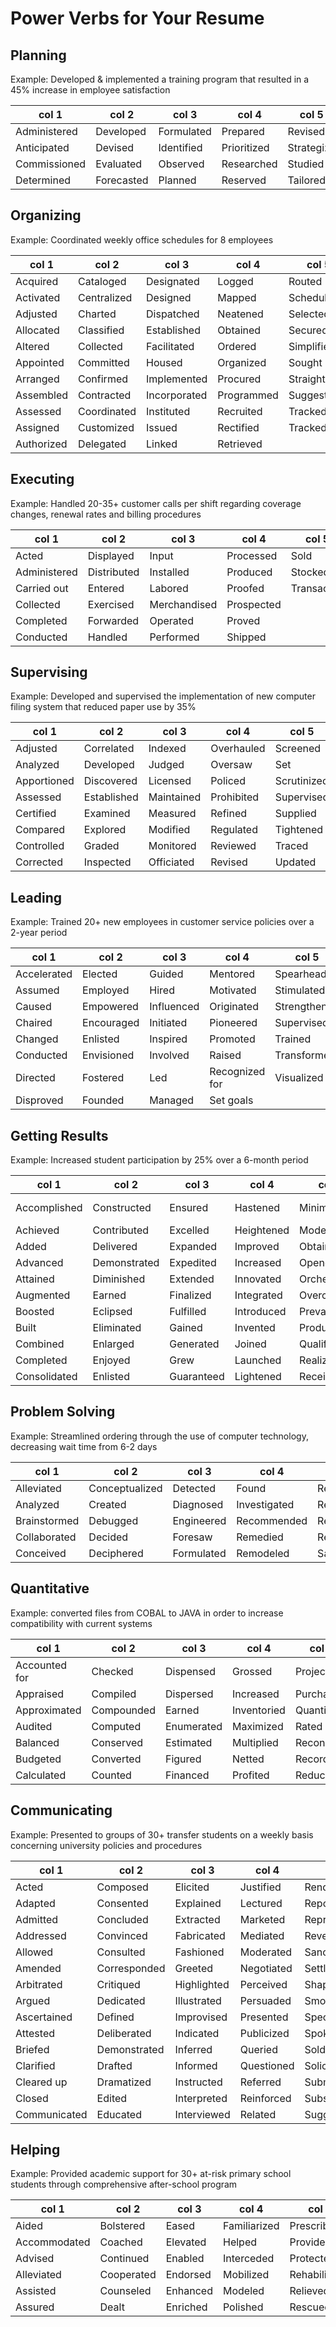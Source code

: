 # Power Verbs for Your Resume

## Planning

Example: Developed & implemented a training program that resulted in a 45% increase in employee satisfaction

| col 1        | col 2      | col 3      | col 4       | col 5      |
| ------------ | ---------- | ---------- | ----------- | ---------- |
| Administered | Developed  | Formulated | Prepared    | Revised    |
| Anticipated  | Devised    | Identified | Prioritized | Strategize |
| Commissioned | Evaluated  | Observed   | Researched  | Studied    |
| Determined   | Forecasted | Planned    | Reserved    | Tailored   |

## Organizing

Example: Coordinated weekly office schedules for 8 employees

| col 1      | col 2       | col 3        | col 4      | col 5        |
| ---------- | ----------- | ------------ | ---------- | ------------ |
| Acquired   | Cataloged   | Designated   | Logged     | Routed       |
| Activated  | Centralized | Designed     | Mapped     | Scheduled    |
| Adjusted   | Charted     | Dispatched   | Neatened   | Selected     |
| Allocated  | Classified  | Established  | Obtained   | Secured      |
| Altered    | Collected   | Facilitated  | Ordered    | Simplified   |
| Appointed  | Committed   | Housed       | Organized  | Sought       |
| Arranged   | Confirmed   | Implemented  | Procured   | Straightened |
| Assembled  | Contracted  | Incorporated | Programmed | Suggested    |
| Assessed   | Coordinated | Instituted   | Recruited  | Tracked      |
| Assigned   | Customized  | Issued       | Rectified  | Tracked      |
| Authorized | Delegated   | Linked       | Retrieved  |

## Executing

Example: Handled 20-35+ customer calls per shift regarding coverage changes, renewal rates and billing procedures

| col 1        | col 2       | col 3        | col 4      | col 5      |
| ------------ | ----------- | ------------ | ---------- | ---------- |
| Acted        | Displayed   | Input        | Processed  | Sold       |
| Administered | Distributed | Installed    | Produced   | Stocked    |
| Carried out  | Entered     | Labored      | Proofed    | Transacted |
| Collected    | Exercised   | Merchandised | Prospected |
| Completed    | Forwarded   | Operated     | Proved     |
| Conducted    | Handled     | Performed    | Shipped    |

## Supervising

Example: Developed and supervised the implementation of new computer filing system that reduced paper use by 35%

| col 1       | col 2       | col 3      | col 4      | col 5       |
| ----------- | ----------- | ---------- | ---------- | ----------- |
| Adjusted    | Correlated  | Indexed    | Overhauled | Screened    |
| Analyzed    | Developed   | Judged     | Oversaw    | Set         |
| Apportioned | Discovered  | Licensed   | Policed    | Scrutinized |
| Assessed    | Established | Maintained | Prohibited | Supervised  |
| Certified   | Examined    | Measured   | Refined    | Supplied    |
| Compared    | Explored    | Modified   | Regulated  | Tightened   |
| Controlled  | Graded      | Monitored  | Reviewed   | Traced      |
| Corrected   | Inspected   | Officiated | Revised    | Updated     |

## Leading

Example: Trained 20+ new employees in customer service policies over a 2-year period

| col 1       | col 2      | col 3      | col 4          | col 5        |
| ----------- | ---------- | ---------- | -------------- | ------------ |
| Accelerated | Elected    | Guided     | Mentored       | Spearheaded  |
| Assumed     | Employed   | Hired      | Motivated      | Stimulated   |
| Caused      | Empowered  | Influenced | Originated     | Strengthened |
| Chaired     | Encouraged | Initiated  | Pioneered      | Supervised   |
| Changed     | Enlisted   | Inspired   | Promoted       | Trained      |
| Conducted   | Envisioned | Involved   | Raised         | Transformed  |
| Directed    | Fostered   | Led        | Recognized for | Visualized   |
| Disproved   | Founded    | Managed    | Set goals      |

## Getting Results

Example: Increased student participation by 25% over a 6-month period

| col 1        | col 2        | col 3      | col 4      | col 5        | col 6            |
| ------------ | ------------ | ---------- | ---------- | ------------ | ---------------- |
| Accomplished | Constructed  | Ensured    | Hastened   | Minimized    | Reduced (losses) |
| Achieved     | Contributed  | Excelled   | Heightened | Modernized   | Rejuvenated      |
| Added        | Delivered    | Expanded   | Improved   | Obtained     | Renovated        |
| Advanced     | Demonstrated | Expedited  | Increased  | Opened       | Restored         |
| Attained     | Diminished   | Extended   | Innovated  | Orchestrated | Targeted         |
| Augmented    | Earned       | Finalized  | Integrated | Overcame     | Uncovered        |
| Boosted      | Eclipsed     | Fulfilled  | Introduced | Prevailed    |
| Built        | Eliminated   | Gained     | Invented   | Produced     |
| Combined     | Enlarged     | Generated  | Joined     | Qualified    |
| Completed    | Enjoyed      | Grew       | Launched   | Realized     |
| Consolidated | Enlisted     | Guaranteed | Lightened  | Received     |

## Problem Solving

Example: Streamlined ordering through the use of computer technology, decreasing wait time from 6-2 days

| col 1        | col 2          | col 3      | col 4        | col 5       | col 6       |
| ------------ | -------------- | ---------- | ------------ | ----------- | ----------- |
| Alleviated   | Conceptualized | Detected   | Found        | Repaired    | Solved      |
| Analyzed     | Created        | Diagnosed  | Investigated | Revamped    | Synthesized |
| Brainstormed | Debugged       | Engineered | Recommended  | Revitalized | Theorized   |
| Collaborated | Decided        | Foresaw    | Remedied     | Revived     |
| Conceived    | Deciphered     | Formulated | Remodeled    | Satisfied   |

## Quantitative

Example: converted files from COBAL to JAVA in order to increase compatibility with current systems

| col 1         | col 2      | col 3      | col 4       | col 5      | col 6     |
| ------------- | ---------- | ---------- | ----------- | ---------- | --------- |
| Accounted for | Checked    | Dispensed  | Grossed     | Projected  | Tabulated |
| Appraised     | Compiled   | Dispersed  | Increased   | Purchased  | Totaled   |
| Approximated  | Compounded | Earned     | Inventoried | Quantified |
| Audited       | Computed   | Enumerated | Maximized   | Rated      |
| Balanced      | Conserved  | Estimated  | Multiplied  | Reconciled |
| Budgeted      | Converted  | Figured    | Netted      | Recorded   |
| Calculated    | Counted    | Financed   | Profited    | Reduced    |

## Communicating

Example: Presented to groups of 30+ transfer students on a weekly basis concerning university policies and procedures

| col 1        | col 2        | col 3       | col 4      | col 5         | col 6        |
| ------------ | ------------ | ----------- | ---------- | ------------- | ------------ |
| Acted        | Composed     | Elicited    | Justified  | Rendered      | Summarized   |
| Adapted      | Consented    | Explained   | Lectured   | Reported      | Supplemented |
| Admitted     | Concluded    | Extracted   | Marketed   | Represented   | Supported    |
| Addressed    | Convinced    | Fabricated  | Mediated   | Revealed      | Surveyed     |
| Allowed      | Consulted    | Fashioned   | Moderated  | Sanctioned    | Synthesized  |
| Amended      | Corresponded | Greeted     | Negotiated | Settled       | Systematized |
| Arbitrated   | Critiqued    | Highlighted | Perceived  | Shaped        | Tested       |
| Argued       | Dedicated    | Illustrated | Persuaded  | Smoothed      | Taught       |
| Ascertained  | Defined      | Improvised  | Presented  | Specified     | Translated   |
| Attested     | Deliberated  | Indicated   | Publicized | Spoke         | Transmitted  |
| Briefed      | Demonstrated | Inferred    | Queried    | Sold          | Verified     |
| Clarified    | Drafted      | Informed    | Questioned | Solicited     | Welcomed     |
| Cleared up   | Dramatized   | Instructed  | Referred   | Submitted     | Wrote        |
| Closed       | Edited       | Interpreted | Reinforced | Substantiated |
| Communicated | Educated     | Interviewed | Related    | Suggested     |

## Helping

Example: Provided academic support for 30+ at-risk primary school students through comprehensive after-school program

| col 1        | col 2      | col 3    | col 4        | col 5         | col 6     |
| ------------ | ---------- | -------- | ------------ | ------------- | --------- |
| Aided        | Bolstered  | Eased    | Familiarized | Prescribed    | Returned  |
| Accommodated | Coached    | Elevated | Helped       | Provided      | Saved     |
| Advised      | Continued  | Enabled  | Interceded   | Protected     | Served    |
| Alleviated   | Cooperated | Endorsed | Mobilized    | Rehabilitated | Sustained |
| Assisted     | Counseled  | Enhanced | Modeled      | Relieved      | Tutored   |
| Assured      | Dealt      | Enriched | Polished     | Rescued       | Validated |
